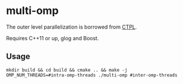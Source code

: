 # multi-omp
The outer level parallelization is borrowed from [CTPL](https://github.com/vit-vit/CTPL).

Requires C++11 or up, glog and Boost.

## Usage
```
mkdir build && cd build && cmake .. && make -j
OMP_NUM_THREADS=#intra-omp-threads ./multi-omp #inter-omp-threads
```
